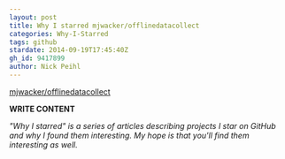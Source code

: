 ```yaml
---
layout: post
title: Why I starred mjwacker/offlinedatacollect
categories: Why-I-Starred
tags: github
stardate: 2014-09-19T17:45:40Z
gh_id: 9417899
author: Nick Peihl
---
```


[mjwacker/offlinedatacollect](https://github.com/mjwacker/offlinedatacollect)

**WRITE CONTENT**

*"Why I starred" is a series of articles describing projects I star on GitHub and why I found them interesting. My hope is that you'll find them interesting as well.*

